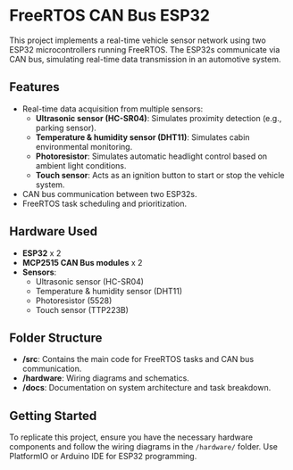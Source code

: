 # FreeRTOS CAN Bus ESP32

This project implements a real-time vehicle sensor network using two ESP32 microcontrollers running FreeRTOS. The ESP32s communicate via CAN bus, simulating real-time data transmission in an automotive system.

## Features
- Real-time data acquisition from multiple sensors:
  - **Ultrasonic sensor (HC-SR04)**: Simulates proximity detection (e.g., parking sensor).
  - **Temperature & humidity sensor (DHT11)**: Simulates cabin environmental monitoring.
  - **Photoresistor**: Simulates automatic headlight control based on ambient light conditions.
  - **Touch sensor**: Acts as an ignition button to start or stop the vehicle system.
- CAN bus communication between two ESP32s.
- FreeRTOS task scheduling and prioritization.

## Hardware Used
- **ESP32** x 2
- **MCP2515 CAN Bus modules** x 2
- **Sensors**:
  - Ultrasonic sensor (HC-SR04)
  - Temperature & humidity sensor (DHT11)
  - Photoresistor (5528)
  - Touch sensor (TTP223B)

## Folder Structure
- **/src**: Contains the main code for FreeRTOS tasks and CAN bus communication.
- **/hardware**: Wiring diagrams and schematics.
- **/docs**: Documentation on system architecture and task breakdown.

## Getting Started
To replicate this project, ensure you have the necessary hardware components and follow the wiring diagrams in the `/hardware/` folder. Use PlatformIO or Arduino IDE for ESP32 programming.

